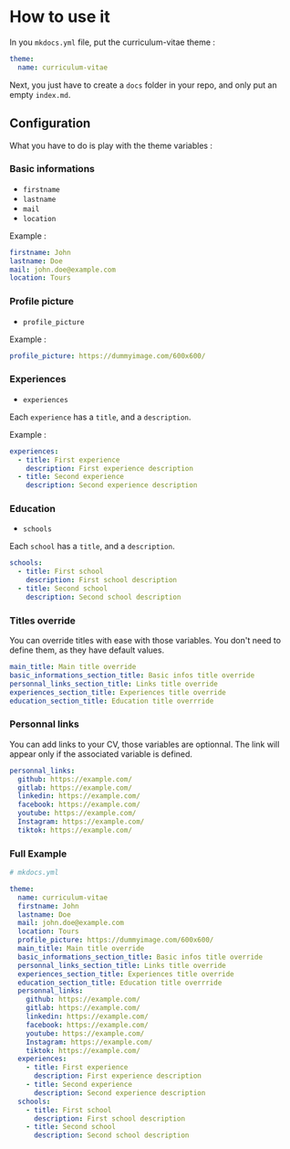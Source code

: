 # How to use it

In you `mkdocs.yml` file, put the curriculum-vitae theme :

```yml
theme:
  name: curriculum-vitae
```

Next, you just have to create a `docs` folder in your repo, and only put an empty `index.md`.

## Configuration

What you have to do is play with the theme variables :

### Basic informations

- `firstname`
- `lastname`
- `mail`
- `location`

Example :

```yml
firstname: John
lastname: Doe
mail: john.doe@example.com
location: Tours
```

### Profile picture

- `profile_picture`

Example :

```yml
profile_picture: https://dummyimage.com/600x600/
```

### Experiences

- `experiences`

Each `experience` has a `title`, and a `description`.

Example :

```yml
experiences:
  - title: First experience
    description: First experience description
  - title: Second experience
    description: Second experience description
```

### Education

- `schools`

Each `school` has a `title`, and a `description`.

```yml
schools:
  - title: First school
    description: First school description
  - title: Second school
    description: Second school description
```

### Titles override

You can override titles with ease with those variables. You don't need to define them, as they have default values.

```yml
main_title: Main title override
basic_informations_section_title: Basic infos title override
personnal_links_section_title: Links title override
experiences_section_title: Experiences title override
education_section_title: Education title overrride
```

### Personnal links

You can add links to your CV, those variables are optionnal. The link will appear only if the associated variable is defined.

```yml
personnal_links:
  github: https://example.com/
  gitlab: https://example.com/
  linkedin: https://example.com/
  facebook: https://example.com/
  youtube: https://example.com/
  Instagram: https://example.com/
  tiktok: https://example.com/
```

### Full Example

```yml
# mkdocs.yml

theme:
  name: curriculum-vitae
  firstname: John
  lastname: Doe
  mail: john.doe@example.com
  location: Tours
  profile_picture: https://dummyimage.com/600x600/
  main_title: Main title override
  basic_informations_section_title: Basic infos title override
  personnal_links_section_title: Links title override
  experiences_section_title: Experiences title override
  education_section_title: Education title overrride
  personnal_links:
    github: https://example.com/
    gitlab: https://example.com/
    linkedin: https://example.com/
    facebook: https://example.com/
    youtube: https://example.com/
    Instagram: https://example.com/
    tiktok: https://example.com/
  experiences:
    - title: First experience
      description: First experience description
    - title: Second experience
      description: Second experience description
  schools:
    - title: First school
      description: First school description
    - title: Second school
      description: Second school description
```
